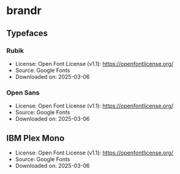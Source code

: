# brandr

## Typefaces

### Rubik

- License: Open Font License (v1.1): https://openfontlicense.org/
- Source: Google Fonts
- Downloaded on: 2025-03-06

### Open Sans

- License: Open Font License (v1.1): https://openfontlicense.org/
- Source: Google Fonts
- Downloaded on: 2025-03-06

## IBM Plex Mono

- License: Open Font License (v1.1): https://openfontlicense.org/
- Source: Google Fonts
- Downloaded on: 2025-03-06
